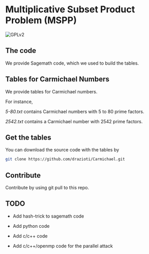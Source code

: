 #  Multiplicative Subset Product Problem (MSPP)

![GPLv2][]

[GPLv2]: https://img.shields.io/badge/license-GPLv2-lightgrey.svg


## The code
We provide Sagemath code, which we used to build the tables.

## Tables for Carmichael Numbers
We provide tables for Carmichael numbers.

For instance,

*5-80.txt* contains Carmichael numbers with 5 to 80 prime factors.

*2542.txt* contains a Carmichael number with 2542 prime factors.

## Get the tables
You can download the source code with the tables by

```sh
git clone https://github.com/drazioti/Carmichael.git
```

## Contribute
Contribute by using git pull to this repo. 

## TODO
- Add hash-trick to sagemath code

- Add python code

- Add c/c++ code

- Add c/c++/openmp  code for the parallel attack
